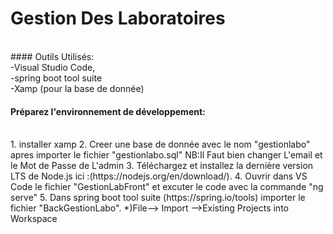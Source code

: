 # Gestion Des Laboratoires
<br /> 
#### Outils Utilisés:<br /> -Visual Studio Code,<br /> 
		-spring boot tool suite<br /> 
		-Xamp (pour la base de donnée)<br /> 

#### Préparez l'environnement de développement:
<br /> 
1. installer xamp 
2. Creer une base de donnée avec le nom "gestionlabo" apres importer le fichier "gestionlabo.sql" 
	NB:Il Faut bien changer L'email et le Mot de Passe de L'admin
3. Téléchargez et installez la dernière version LTS de Node.js ici :(https://nodejs.org/en/download/).
4. Ouvrir dans VS Code le fichier "GestionLabFront" et excuter le code avec la commande "ng serve" 
5. Dans spring boot tool suite (https://spring.io/tools) importer le fichier "BackGestionLabo".
			*)File--> Import -->Existing Projects into Workspace 

<br /> 
